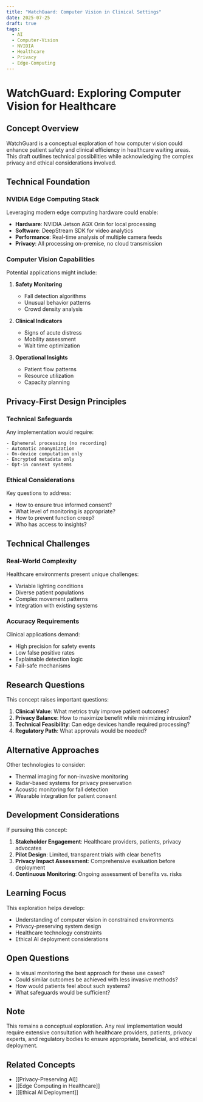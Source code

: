 ```yaml
---
title: "WatchGuard: Computer Vision in Clinical Settings"
date: 2025-07-25
draft: true
tags:
  - AI
  - Computer-Vision
  - NVIDIA
  - Healthcare
  - Privacy
  - Edge-Computing
---
```


# WatchGuard: Exploring Computer Vision for Healthcare

## Concept Overview

WatchGuard is a conceptual exploration of how computer vision could enhance patient safety and clinical efficiency in healthcare waiting areas. This draft outlines technical possibilities while acknowledging the complex privacy and ethical considerations involved.

## Technical Foundation

### NVIDIA Edge Computing Stack

Leveraging modern edge computing hardware could enable:

- **Hardware**: NVIDIA Jetson AGX Orin for local processing
- **Software**: DeepStream SDK for video analytics
- **Performance**: Real-time analysis of multiple camera feeds
- **Privacy**: All processing on-premise, no cloud transmission

### Computer Vision Capabilities

Potential applications might include:

1. **Safety Monitoring**
   - Fall detection algorithms
   - Unusual behavior patterns
   - Crowd density analysis

2. **Clinical Indicators**
   - Signs of acute distress
   - Mobility assessment
   - Wait time optimization

3. **Operational Insights**
   - Patient flow patterns
   - Resource utilization
   - Capacity planning

## Privacy-First Design Principles

### Technical Safeguards

Any implementation would require:

```
- Ephemeral processing (no recording)
- Automatic anonymization
- On-device computation only
- Encrypted metadata only
- Opt-in consent systems
```

### Ethical Considerations

Key questions to address:

- How to ensure true informed consent?
- What level of monitoring is appropriate?
- How to prevent function creep?
- Who has access to insights?

## Technical Challenges

### Real-World Complexity

Healthcare environments present unique challenges:

- Variable lighting conditions
- Diverse patient populations
- Complex movement patterns
- Integration with existing systems

### Accuracy Requirements

Clinical applications demand:
- High precision for safety events
- Low false positive rates
- Explainable detection logic
- Fail-safe mechanisms

## Research Questions

This concept raises important questions:

1. **Clinical Value**: What metrics truly improve patient outcomes?
2. **Privacy Balance**: How to maximize benefit while minimizing intrusion?
3. **Technical Feasibility**: Can edge devices handle required processing?
4. **Regulatory Path**: What approvals would be needed?

## Alternative Approaches

Other technologies to consider:

- Thermal imaging for non-invasive monitoring
- Radar-based systems for privacy preservation
- Acoustic monitoring for fall detection
- Wearable integration for patient consent

## Development Considerations

If pursuing this concept:

1. **Stakeholder Engagement**: Healthcare providers, patients, privacy advocates
2. **Pilot Design**: Limited, transparent trials with clear benefits
3. **Privacy Impact Assessment**: Comprehensive evaluation before deployment
4. **Continuous Monitoring**: Ongoing assessment of benefits vs. risks

## Learning Focus

This exploration helps develop:
- Understanding of computer vision in constrained environments
- Privacy-preserving system design
- Healthcare technology constraints
- Ethical AI deployment considerations

## Open Questions

- Is visual monitoring the best approach for these use cases?
- Could similar outcomes be achieved with less invasive methods?
- How would patients feel about such systems?
- What safeguards would be sufficient?

## Note

This remains a conceptual exploration. Any real implementation would require extensive consultation with healthcare providers, patients, privacy experts, and regulatory bodies to ensure appropriate, beneficial, and ethical deployment.

## Related Concepts
- [[Privacy-Preserving AI]]
- [[Edge Computing in Healthcare]]
- [[Ethical AI Deployment]]